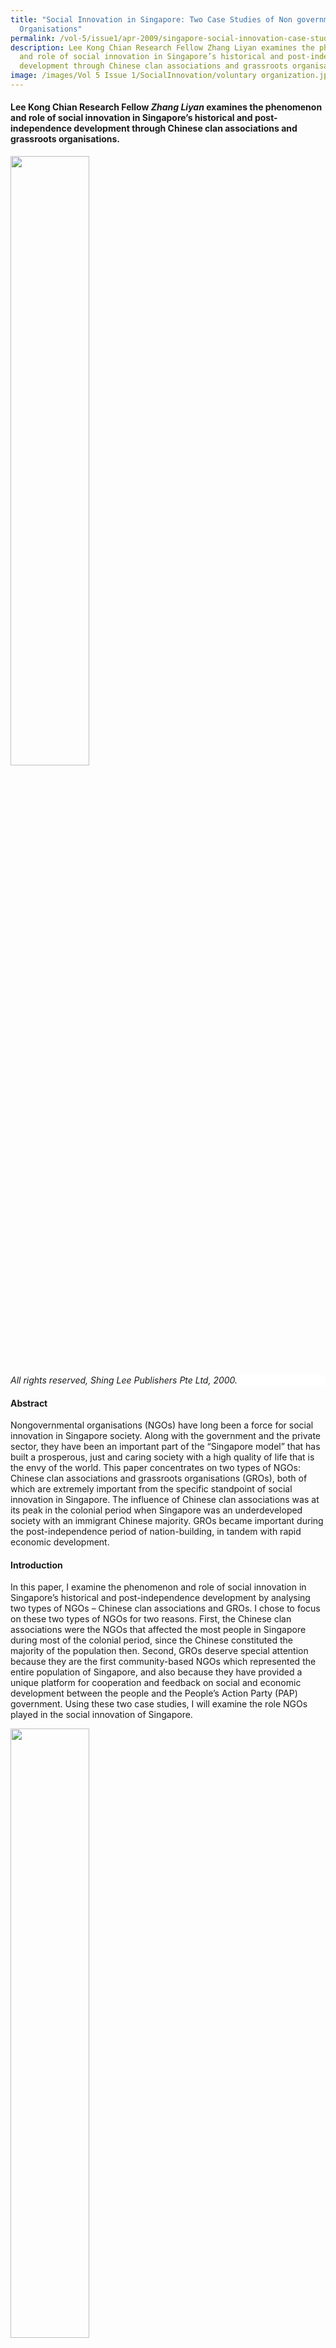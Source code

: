 ```yaml
---
title: "Social Innovation in Singapore: Two Case Studies of Non governmental
  Organisations"
permalink: /vol-5/issue1/apr-2009/singapore-social-innovation-case-studies/
description: Lee Kong Chian Research Fellow Zhang Liyan examines the phenomenon
  and role of social innovation in Singapore’s historical and post-independence
  development through Chinese clan associations and grassroots organisations.
image: /images/Vol 5 Issue 1/SocialInnovation/voluntary organization.jpg
---
```

#### Lee Kong Chian Research Fellow *Zhang Liyan* examines the phenomenon and role of social innovation in Singapore’s historical and post-independence development through Chinese clan associations and grassroots organisations.

<img src="/images/Vol%205%20Issue%201/SocialInnovation/leekuanyew.jpg" style="width:50%;">
 <div style="background-color: white;"><i>All rights reserved, Shing Lee Publishers Pte Ltd, 2000.</i></div>

#### **Abstract**

Nongovernmental organisations (NGOs) have long been a force for social innovation in Singapore society. Along with the government and the private sector, they have been an important part of the “Singapore model” that has built a prosperous, just and caring society with a high quality of life that is the envy of the world. This paper concentrates on two types of NGOs: Chinese clan associations and grassroots organisations (GROs), both of which are extremely important from the specific standpoint of social innovation in Singapore. The influence of Chinese clan associations was at its peak in the colonial period when Singapore was an underdeveloped society with an immigrant Chinese majority. GROs became important during the post-independence period of nation-building, in tandem with rapid economic development.

#### Introduction 
In this paper, I examine the phenomenon and role of social innovation in Singapore’s historical and post-independence development by analysing two types of NGOs – Chinese clan associations and GROs. I chose to focus on these two types of NGOs for two reasons. First, the Chinese clan associations were the NGOs that affected the most people in Singapore during most of the colonial period, since the Chinese constituted the majority of the population then. Second, GROs deserve special attention because they are the first community-based NGOs which represented the entire population of Singapore, and also because they have provided a unique platform for cooperation and feedback on social and economic development between the people and the People’s Action Party (PAP) government. Using these two case studies, I will examine the role NGOs played in the social innovation of Singapore.

<img src="/images/Vol%205%20Issue%201/SocialInnovation/state%20&amp;%20ngos.jpg" style="width:50%;">
 <div style="background-color: white;"> <i>All rights reserved, Sasakawa Peace Foundation, Tokyo, 2002.</i></div>

#### **Case Study 1: Chinese Clan Associations** 
##### **The Emergence of Chinese Clan Associations**

The modern history of Singapore began in 1819 when Stamford Raffles established a British port on the island. From 1824 to 1872, Singapore’s trade greatly increased as it grew from a trading post to an important port city, attracting many people from China to migrate to Singapore. “In the 1840s, after China lost the Opium War, there was an exodus of Chinese migrants to all parts of South-east Asia.”[^1] The 1911 Revolution failed to solve China’s political, social and economic problems, and wars subsequently broke out between the different warlords. The unstable social situation forced many Chinese to leave their homeland to seek a better life elsewhere.

Most of the early Chinese migrants arrived in Singapore virtually penniless and faced problems such as finding employment, lodging and friends. Hence the birth of Chinese clan associations, which offered humanitarian assistance to the early immigrants. These associations helped new immigrants to settle down and seek employment. The other main preoccupations of the associations were sponsoring education and helping destitute members (Wickberg, 1994).

In 2005, the Singapore Federation of Chinese Clan Associations published a book entitled *History of Clan Associations in Singapore*.[^2] This book documented 200 Chinese clan associations, comprising 116 kinship clan associations and 84 locality clan associations. More than 90% of these clan associations were set up before 1960. Table 1 provides information on the founding of some Chinese clan associations.

<img style="width:100%;" src="/images/Vol%205%20Issue%201/SocialInnovation/capture3.jpg">
 <div style="background-color: white;"></div>
 
The development of Chinese clan associations was at least partly a result of colonial policy. Within the colonial structure, the British administration left the various ethnic communities alone to handle their own social, culture, economic and political affairs, seldom intervening at all. The non-interventionist policy of the British colonial government thus led to the necessity for and development of Chinese clan associations.

Before Singapore became self-governing in 1959, Chinese clan associations concentrated on humanitarian assistance, the religious needs and welfare of their members. The associations helped new immigrants find jobs and establish useful contacts, provided shelter and food, and ultimately a sense of belonging to a community.

The clan associations also provided help to those in financial need. Early migrants had no social security, so clan associations provided welfare services to look after the sick, destitute and widows. The clan associations organised communal social and religious activities that offered much-needed interaction and breaks in the otherwise mundane and routine life of the coolies. One of the most important functions that clan associations served at the time was the offering of funeral services. Clan associations also acted as intermediaries in intracommunity conflicts: “The familiarity of cultural practices reproduced in the alien colonial environment helped many to cope with the monotonous working life, loneliness and homesickness that came with their isolated migrant lifestyle” (Khun Eng Kuah-Pearce, 2006, p. 54).

As the Chinese immigrant population grew, education, cultural and other social needs also had to be met. From the late 19th century onwards, these clan associations not only helped newly arrived people in their community to settle down, but also financed schools and scholarships for the children of migrant families.

##### **The Decline of Chinese Clan Associations**

At the Lee Clan General Association’s 86th Anniversary Dinner on 28 October 1992, Brigadier-General Lee Hsien Loong said: “Since independence in 1965, many of the services the clan used to provide have been taken over by the Government and other civic organisations… the government took over the running of schools and public services. Thus the Chinese clan started to lose its appeal and purpose towards the community and thus they experienced a dwindling membership.”[^3] Furthermore, English was being taught as the first language in schools. This weakened the link between the clan associations and the younger generations. By the end of the 1970s, Singapore’s housing and urban renewal programme had resettled people in new public housing estates, and this further eroded the connectedness of the Chinese community. This was a major factor that led to the decline of Chinese clan associations, some of which became inactive or dormant.

<img src="/images/Vol%205%20Issue%201/SocialInnovation/chinese%20clan%20association.jpg" style="width:50%;">
 <div style="background-color: white;"> <i>All rights reserved, National Archives, 1986. </i></div>

##### **The Revival of Chinese Clan Associations**

Since the late 1970s, Chinese clan associations faced many obstacles in sustaining their existence. The associations tried to keep up with the changing practical and psychological needs of their members while adjusting to the growth of the nation-state and the changing sociopolitical environment. “Interestingly, the government suggested that clansmen organisations should take up a role in reinforcing Chinese values, ‘Asian values’ and Asian identity. Clansmen associations are viewed as the roots of Chinese culture and tradition, which in the government’s view should be cultivated and preserved” (Chan, 2003, p. 79). Clan associations therefore were a good medium through which the nation could revive Chinese traditions and reinforce the Chinese identity.

In 1978, China started implementing economic reforms which resulted in rapid economic development, which in turn attracted the attention of the world. The revival of Chinese culture and traditions in Singapore became important at that juncture. The Singapore Federation of Chinese Clan Associations (SFCCA) was formed in 1986, and marked a major turning point in the history of the clan associations.

In recent years, numerous clansmen fellowship meetings have taken place one after another in various countries around the world. The conventions have moved from their original emphases on clan ties and ancestral roots to cultural, economic, trade and academic exchanges. Cooperation between clan associations in Singapore and other overseas Chinese voluntary associations has also revitalised links with China, and networks have been reconstructed for investment and economic purposes (Liu, 1998).[^4]

The changing social functions of Chinese clan associations reflect the corresponding changes in Singapore society, which was experiencing a new awareness of a Chinese cultural identity. This evolution more importantly demonstrates the resilience of cultural systems and their ability to respond to the changing needs of their members and the state.

#### **Case Study 2: Grassroots Organisations**
##### **The Emergence of Grassroots Organisations**

GROs are uniquely Singaporean forms of NGOs that are guided and supported by the government and hence represent social innovation as a vehicle for government-people cooperation and feedback. When self-government was attained in 1959, the Singapore government had to overcome serious political, economic and communal problems to survive.

The People’s Association (PA) was formed on 1 July 1960. In the words of its mission statement: “The People’s Association brings people together to take ownership of and contribute to community well-being. We connect the people and the government for consultation and feedback. We leverage these relationships to strengthen racial harmony and social cohesion, to ensure a united and resilient Singapore.”[^5] To rally grassroots support and to promote better rapport between the government and its people, Prime Minister Lee Kuan Yew began a two-year tour of all the constituencies in Singapore in 1962. During this tour, Lee discovered the importance of support at the grassroots level and came across outstanding grassroots leaders, who were later chosen to head grassroots organisations. After the PAP won the election in 1963, Lee decided to institutionalise the grassroots organisations in Singapore. Grassroots organisations are community-based volunteer organisations with strong government support through the PA. They are thus a unique social innovation that connects people with the government through non-government initiatives, and facilitates social and economic development through cooperation and public feedback.

Before the PA was established in 1960, there were 28 community centres (CCs) “providing a place for local residents to participate in social and recreational programmes and more specifically to disseminate colonial government policies and information. The first two of these were opened in 1953 in Serangoon and Siglap constituencies” (Vasoo, Tang &amp; Ng, 1983, pp. 1–2). The PA took over these community centres. Unfortunately, the facilities of the centres then were few and far between (吴俊刚 and 李小林, 2000, pp. 39–44). Therefore, the first programme implemented by the PA after its inauguration was to set up a large network of community centres throughout the island. Each constituency had several community centres. “Besides debunking communist bogeys and providing government information these community centre also organised social, cultural and recreational programmes for the young and old living in various neighborhoods” (Vasoo, Tang &amp; Ng, 1983, p. 2). Until the early 1970s, the members of the community were not enthusiastic about the activities at the community centres, as facilities were not adequate. From the mid-1970s, community centres were built with modern decor and state-of-the-art facilities. The community centres were called Community Clubs since 1990.

<img src="/images/Vol%205%20Issue%201/SocialInnovation/voluntary%20organization.jpg" style="width:50%;">
 <div style="background-color: white;"><i>All rights reserved, Hong Kong University Press, 2006.</i></div>

The Community Centre Management Committee (CCMC) was formed in 1964. CCMC was the first pure community-based volunteers’ organisation in the system of grassroots organisations in Singapore.[^6] The members and leaders of the CCMC needed, however, to be approved by the PA. Each CC had a CCMC to plan and organise the centre’s activities following the rules of the PA.

The Citizens’ Consultative Committees (CCCs) was formed in 1965 when Singapore gained independence. Each constituency had one CCC as the apex grassroots organisation in that constituency. At the time, the infrastructure was not well developed. The CCC connected the government with its residents and offered suggestions for improving Singapore’s infrastructure. CCC also played an important role in promoting racial harmony and helping the poor.[^7] For more than 40 years now, they have played an integral part in Singapore’s social cohesion. CCCs were extremely important in the 1960s and 1970s when Singapore underwent its resettlement movement. During the resettlement process, Singaporeans had to get used to living in a new environment in close proximity to other racial groups. Some were not satisfied with the government’s compensation package. The relationship between the government and these uprooted people then was very tense. The CCCs mediated by explaining the government’s policies to the people and provided feedback to the government and the tensions were eventually eased.

In 1978, the first Residents’ Committee (RC) was formed as a result of Singapore’s housing and renewal programme to promote neighbourliness and harmony in public housing estates. The importance of CCCs declined after this. Each RC had an RC Centre to conduct meetings, programmes and activities for residents. In the private housing estates, Neighbourhood Committees (NCs) encouraged active citizenry and fostered community bonds.[^8] As with the CCMC, CCCs, RCs and NCs were community-based volunteer organisations.[^9] Members and leaders of these NGOs had to be approved by the PA.

Within the GRO system, the CCCs were at the pinnacle of each constituency and were responsible for planning and leading grassroots’ activities to promote good citizenship among its residents. The CCCs presided over community and welfare programmes, channelled feedback between the government and its people, disseminated information, and made recommendations on the development of public amenities and facilities.

The functions of the RCs and NCs were: to promote neighbourliness, harmony and cohesiveness among the residents, to liaise with and make recommendations to governmental authorities on the needs of residents; to disseminate information and channel feedback on government policies and actions from residents; and to promote good citizenry.[^10] The RCs and NCs organised residents’ parties, conducted house visits and other neighbourhood activities to reach out to residents. Run by residents for residents, the RCs/NCs also worked closely with other grassroots organisations and government agencies to improve the physical environment and safety of each local precinct.

The GROs were structured hierarchically. At the constituency level, there was a CCC comprising volunteers. Under each CCC, there were several CCs composed of volunteers and PA staff. In addition to the activities mentioned above, CC staff members attended the RCs/NCs meetings. CC staff periodically reported to the CCCs, which provided feedback and guidance. Despite the hierarchy, the channels of communication between the government and citizens were multilevel. Citizens could approach CCs, RCs, NCs or members of Parliament (MPs) at the Meet-the-People Sessions (MPS) whenever they had problems they wanted resolved.[^11]

Since independence, the Singapore government believed that community issues needed to be managed by the community members themselves, and transferred some of the powers of the government agencies to the grassroots organisations, which formed the bases of the GROs’ system. GROs became a pillar of the PAP government and part of PAP’s political strategy. Over the years, many national movements, such as the National Courtesy Campaign and National Clean-up Campaign, were successfully implemented with the help of GROs. GROs drew on the traditional attitudes of community leaders and the assistance of community volunteers to form a network of organisations, and offered accessible venues and facilities for interaction and community services.

#### **Institutionalisation of Grassroots Organisations**

Most of the challenges facing the communities required locally driven and creative solutions rather than a heavy-handed top-down approach of traditional government bureaucracies and programmes. GROs were community-based NGOs that were closely linked to the government. The GRO volunteers were residents who were energetic, passionate and proposed activities, initiatives, services and processes to address the social and economic challenges faced by their communities.

Through the nation-wide GROs network, the social services delivered by the Singapore government addressed Singaporeans’ needs comprehensively.

The two types of NGOs discussed in this paper successfully carried out their goals and functions under contrasting conditions of a relatively non-interventionist state during the colonial period, and a highly interventionist state and weak civil society in the post-independence period respectively. The Chinese clan associations adapted to changing economic and social conditions by shifting their emphasis to cultural preservation. GROs, despite a weak civil society and a strong state, made themselves indispensable to the state as much as they were ultimately dependent on state regulation. Both types of NGOs have over the years demonstrated their robustness and adaptability to varying economic and sociopolitical conditions, and have played no small part in helping Singapore evolve into the thriving city-state it is today.

<i>The author wishes to acknowledge the contributions of Dr Sai Siew Min, Assistant Professor, Department of History, National University of Singapore in reviewing the paper.</i>

<br>
<div style="background-color: white;">
<br>
<img style="width: 100px; height: 100px;" src="/images/Authors/zhang%20liyan1.jpg">
 <center><b>Zhang Liyan</b><br> Lee Kong Chian Research Fellow <br>National Library </center></div>

#### **REFERENCES**

Edgar Wickberg, “Overseas Chinese Adaptive Organizations, Past and Present,” in Reluctant Exiles: Migration From Hong Kong and the New Overseas Chinese, ed. Ronald Skeldon (Hong Kong: Hong Kong University Press, 1994), 68–86.

Hong Liu, “Old Linkages, New Networks: The Globalization of Overseas Chinese Voluntary Associations and Its Implications,” _China Quarterly_ no. 155 (September 1998), 582–609. (From JSTOR via NLB’s [eResources](https://eresources.nlb.gov.sg/main) website)

K.E. Kuah-Pearce, “The Cultural Politics of Clan Associations in Contemporary Singapore,” in [_Voluntary Organizations in the Chinese Diaspora_](https://eservice.nlb.gov.sg/item_holding.aspx?bid=12825518), ed. Khun Eng Kuah-Pearce and Evelyn Hu-Dehart (Hong Kong: Hong Kong University Press, 2006), 53–76. (Call no. RSING 366.0089951 VOL)

Kersty Hobson, “Considering “Green” Practices: NGOs and Singapore’s Emergent Environmental-Political Landscape,” _Journal of Social Issues in Southeast Asia_ 20, no. 2 (October 2005), 155–76. (From JSTOR via NLB’s [eResources](https://eresources.nlb.gov.sg/main) website)

Mark Goldenberg, “Social Innovation in Canada: How the Non-Profit Sector Serves Canadians … and How It Can Serve Them Better,” (Research Report, CPRN Discussion Paper, November 2004)

Maurice Freedman, [_Chinese Family and Marriage in Singapore_](https://eservice.nlb.gov.sg/item_holding.aspx?bid=4846221) (London: Her Majesty’s Stationery Office, 1957). (Call no. RSING 301.42 FRE)

Nancy Macduff, “Engaging Ad Hoc Volunteers: A Guide for Non-profit Organizations,” adapted from _Episodic Volunteering: Organizing and Managing the Short-Term Volunteer Program_ (Singapore: National Volunteer &amp; Philanthropy Centre, 2004)

Oral History Department, Singapore 口述历史馆, _Xinjiapo huaren huiguan yange shi_ [新加坡华人会馆沿革史](https://eservice.nlb.gov.sg/item_holding.aspx?bid=84488556) History of Singapore Chinese Associations (Xinjiapo 新加坡: Xinjiapo xin wen yu chu ban gong si 新加坡新闻与出版公司, 1986). (Call no. RSING Chinese 369.25957 HIS)

S. Vasoo, Winnie Tang and Ng Guat Tin, [_A Manual on Community Work in Singapore_](https://eservice.nlb.gov.sg/item_holding.aspx?bid=4080924), 2nd ed. (Singapore: Singapore Council of Social Service, 1983). (Call no. RSING 361.95957 MAN)

Salamon, Lester M. and Helmut K. Anheier. "The International Classification of Nonprofit Organizations: ICNPO-Revision 1, 1996." (Working Papers of the Johns Hopkins Comparative Non-profit Sector Project, no. 19, 1996)

Selena Ching Chan, “Interpreting Chinese Tradition: A Clansmen Organization in Singapore,” _New Zealand Journal of Asian Studies_ 5, no. 1 (June 2003), 72–90.

Wu Jungang and Li Xiaolin 吴俊刚 and 李小林, _Li guang yao yu ji ceng zu zhi_ [李光耀与基层组织](https://eservice.nlb.gov.sg/item_holding.aspx?bid=9846610)&nbsp;\[Lee Kuan Yew and Grassroots Organizations\] (Xin jia po 新加坡: Sheng li chu ban gong si 胜利出版公司, 2000). (Call no. Chinese RSING 307.095957 WJG)

Yayoi Tanaka, “Singapore: Subtle NGO Control by a Developmentalist Welfare State,” in [_The State and NGOs: Perspective From Asia_](https://eservice.nlb.gov.sg/item_holding.aspx?bid=10950930), ed. Shinichi Shigetomi (Singapore: Institute of Southeast Asian Studies, 2002), 200–21. (Call no. RSING 068.5 STA)

#### **NOTES**

[^1]: Oral History Department, Singapore 口述历史馆, _Xinjiapo huaren huiguan yange shi_ [新加坡华人会馆沿革史](https://eservice.nlb.gov.sg/item_holding.aspx?bid=84488556) History of Singapore Chinese Associations (Xinjiapo 新加坡: Xinjiapo xin wen yu chu ban gong si 新加坡新闻与出版公司, 1986), 20. (Call no. RSING Chinese 369.25957 HIS)

[^2]: This book’s coverage of clan associations is not comprehensive, being limited to the Federation’s members. However, since the Federation included most of the active associations, the information provided in this book is relevant. According to Lim Boon Tan, Executive Director of the Singapore Federation of Chinese Clan Associations, there are currently around 300 clan associations registered under the law. However, less than 100 of these are currently active. (I interviewed Lim Boon Tan on 2 July 2008 at the Singapore Federation of Chinese Clan Association.)

[^3]: “Teochew Poit Ip Huay Kuan,” accessed 20 June 2008, http://en.wikipedia.org/wiki/Teochew\_Poit\_ Ip\_Huay\_Kuan

[^4]: Hong Liu, “Old Linkages, New Networks: The Globalization of Overseas Chinese Voluntary Associations and Its Implications,” _China Quarterly_ no. 155 (September 1998), 582–609. (From JSTOR via NLB’s [eResources](https://eresources.nlb.gov.sg/main) website)

[^5]: Cited from the mission statement of the People’s Association, https://www.pa.gov.sg/about-us/about-pa/

[^6]: According to Tan Kim Kee, the system of grassroots organisations in Singapore consisted mainly of CCCs, CCs/CCMCs and RCs/NCs. This system was initiated and supported by the PA. Therefore, although these NGOs could plan and organise activities by themselves, they had to follow the basic rules set by the PA. Residents of different races were welcome to participate in all activities, which had to be non-religious and non-political. Each grassroots organisation either organises activities by itself or cooperated with other organisations. (On 17 July 2008, I interviewed Tan Kim Kee, Group Director of Grassroots, at the PA.)

[^7]: Note: In the 1960s and 1970s, conflicts between different racial groups, especially between the Chinese and the Malays were a problem in Singapore. Leaders and members of the CCC were usually residents with influence in the society. Therefore, CCCs played an important role in promoting racial harmony and helping the poor. They took the initiative to volunteer and donate resources, and others followed suit.

[^8]: Note: According to Tan Kim Kee, NCs were formed in 1998.

[^9]: Note: PA staff worked at the CCs.

[^10]: People’s Association Neighbourhood Committee Rules and Regulations (amended, 15 September 2007), https://www.onepa.gov.sg/rules-and-regulations.

[^11]: Note: In Singapore, Members of Parliament hold MPS every month, to help citizens resolve any problems they had. For example, at Potong Pasir, MPS is held every Thursday at 7.30pm at the void deck of Block 108 void deck. Help provided by the MPs takes many forms, ranging from suggesting solutions to family discord, obtaining financial support in cases of emergency, to helping people obtain employment. The MPs explain government policies to the people as well, gather feedback, and channel the people’s concerns to political leaders. MPs also visit people’s homes regularly to see if they can offer any help and find out how they live. Grassroots organisations’ network is supported by the PA, and is an important part of the PAP administrative system. MPS is organised by PAP and not by any grassroots organisation.